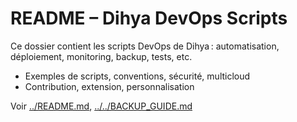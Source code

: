 # README – Dihya DevOps Scripts

Ce dossier contient les scripts DevOps de Dihya : automatisation, déploiement, monitoring, backup, tests, etc.

- Exemples de scripts, conventions, sécurité, multicloud
- Contribution, extension, personnalisation

Voir [../README.md](../README.md), [../../BACKUP_GUIDE.md](../../BACKUP_GUIDE.md)
